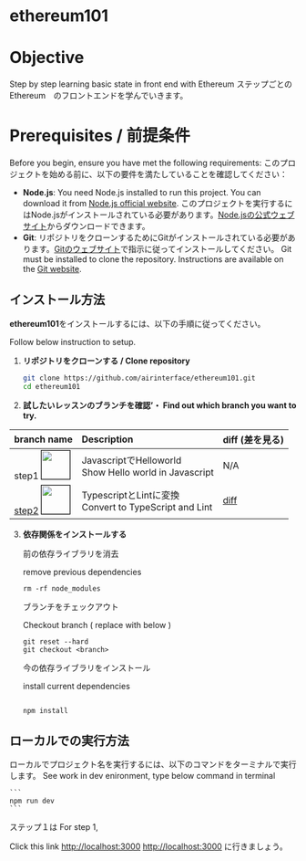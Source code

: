 # ethereum101

# Objective
Step by step learning basic state in front end with Ethereum
ステップごとの　Ethereum　のフロントエンドを学んでいきます。

# Prerequisites / 前提条件

Before you begin, ensure you have met the following requirements:
このプロジェクトを始める前に、以下の要件を満たしていることを確認してください：

- **Node.js**: 
  You need Node.js installed to run this project. You can download it from [Node.js official website](https://nodejs.org/).
  このプロジェクトを実行するにはNode.jsがインストールされている必要があります。[Node.jsの公式ウェブサイト](https://nodejs.org/)からダウンロードできます。
- **Git**: 
  リポジトリをクローンするためにGitがインストールされている必要があります。[Gitのウェブサイト](https://git-scm.com/downloads)で指示に従ってインストールしてください。
  Git must be installed to clone the repository. Instructions are available on the [Git website](https://git-scm.com/downloads).


## インストール方法

**ethereum101**をインストールするには、以下の手順に従ってください。

Follow below instruction to setup.


1. **リポジトリをクローンする / Clone repository**
   ```bash
   git clone https://github.com/airinterface/ethereum101.git
   cd ethereum101

2. **試したいレッスンのブランチを確認’・ Find out which branch you want to try.**

| branch name  | Description    | diff  (差を見る) |
|:-------------|:-------------- |:--------------------|
| step1   <img src="https://github.com/airinterface/ethereum101/assets/2448586/835a4898-6d08-4fc2-9749-fc8c2c650ff8" width=50 style="max-width: 100%;border:  solid 1px black;" /> | JavascriptでHelloworld<br>Show Hello world in Javascript| N/A         |
| [step2](./doc/Step2.md)   <img src="https://github.com/airinterface/ethereum101/assets/2448586/835a4898-6d08-4fc2-9749-fc8c2c650ff8" width=50 style="max-width: 100%;border:  solid 1px black;" /> | TypescriptとLintに変換<br>Convert to TypeScript and Lint| [diff](https://github.com/airinterface/ethereum101/compare/step1...step2)      |


3. **依存関係をインストールする**

    前の依存ライブラリを消去

    remove previous dependencies

    ```
    rm -rf node_modules
    ```
    
    ブランチをチェックアウト

    Checkout branch ( replace with <branch> below )


    ```
    git reset --hard
    git checkout <branch>
    ```


    今の依存ライブラリをインストール


    install current dependencies


    ```

    npm install
    ```

## ローカルでの実行方法

ローカルでプロジェクト名を実行するには、以下のコマンドをターミナルで実行します。
See work in dev enironment, type below command in terminal

    ```
    npm run dev
    ```

ステップ１は
For step 1, 

Click this link [http://localhost:3000](http://localhost:3000)
[http://localhost:3000](http://localhost:3000) に行きましょう。

